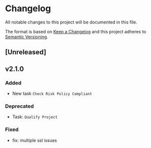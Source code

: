 # Changelog
All notable changes to this project will be documented in this file.

The format is based on [Keep a Changelog](http://keepachangelog.com/en/1.0.0/)
and this project adheres to [Semantic Versioning](http://semver.org/spec/v2.0.0.html).


## [Unreleased]

## v2.1.0
### Added
- New task `Check Risk Policy Compliant`

### Deprecated
- Task: `Qualify Project`

### Fixed
- fix: multiple ssl issues
 

